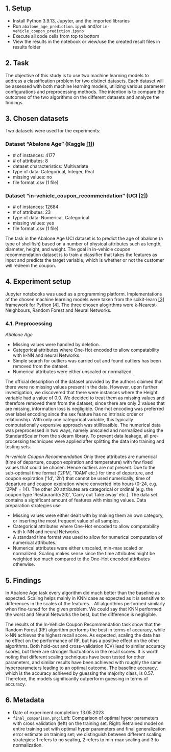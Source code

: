 ## 1. Setup 
- Install Python 3.9.13, Jupyter, and the imported libraries
- Run `abalone_age_prediction.ipynb` and/or `in-vehicle_coupon_prediction.ipynb`
- Execute all code cells from top to bottom
- View the results in the notebook or view/use the created result files in results folder

## 2. Task
The objective of this study is to use two machine learning models to address a classification problem for two distinct datasets. Each dataset will be assessed with both machine learning models, utilizing various parameter configurations and preprocessing methods. The intention is to compare the outcomes of the two algorithms on the different datasets and analyze the findings.

## 3. Chosen datasets
Two datasets were used for the experiments:
 
### Dataset “Abalone Age” (Kaggle [[1]](https://archive-beta.ics.uci.edu/dataset/1/abalone))
- \# of instances:	4177
- \# of attributes:	8
- dataset characteristics:	Multivariate
- type of data:	    Categorical, Integer, Real
- missing values:	no
- file format	    .csv (1 file)

### Dataset “in-vehicle_coupon_recommendation” (UCI [[2]](https://archive-beta.ics.uci.edu/dataset/603/in+vehicle+coupon+recommendation))
- \# of instances:	12684
- \# of attributes:	23
- type of data:	    Numerical, Categorical
- missing values:	yes
- file format	    .csv (1 file) 

The task in the Abalone Age UCI dataset is to predict the age of abalone (a type of shellfish) based on a number of physical attributes such as length, diameter, height, and weight.
The goal in in-vehicle coupon recommendation dataset is to train a classifier that takes the features as input and predicts the target variable, which is whether or not the customer will redeem the coupon.


## 4. Experiment setup
Jupyter notebooks was used as a programming platform. Implementations of the chosen machine learning models were taken from the scikit-learn [[3]](https://scikit-learn.org/stable/) framework for Python [[4]](https://www.python.org/). The three chosen alogirthms were k-Nearest-Neighbours, Random Forest and Neural Networks.

### 4.1. Preprocessing
*Abalone Age*
- Missing values were handled by deletion.
- Categorical attributes where One-Hot encoded to allow compatability with k-NN and neural Networks.
- Simple search for outliers was carried out and found outliers has been removed from the dataset.
- Numerical attributes were either unscaled or normalized.

The official description of the dataset provided by the authors claimed that there were no missing values
present in the data. However, upon further investigation, we discovered that there were instances where the
Height variable had a value of 0.0. We decided to treat them as missing values and therefore removed them
from the dataset, since there are only 2 values that are missing, information loss is negligible.
One-hot encoding was preferred over label encoding since the sex feature has no intrinsic order or relationship. With only one categorical variable, this typically computationally expensive approach was stillfeasible.
The numerical data was preprocessed in two ways, namely unscaled and normalized using the StandardScaler from the sklearn library.
To prevent data leakage, all pre-processing techniques were applied after splitting the data into training
and testing sets.

*In-vehicle Coupon Recommendation*
Only three attributes are numerical (time of departure, coupon expiration and temperature) with few fixed
values that could be chosen. Hence outliers are not present. Due to the sub-optimal time format (’2PM’,
’10AM’ etc.) for time of departure, and coupon expiration (’1d’, ’2h’) that cannot be used numerically,
time of departure and coupon expiration where converted into hours (0-24, e.g. ’2PM’ = 14). The other
20 attributes are categorical or ordinal (e.g. the coupon type ’Restaurant(≤20)’, ’Carry out Take away’
etc.). The data set contains a significant amount of features with missing values. Data
preparation strategies use
- Missing values were either dealt with by making them an own category, or inserting the most frequent
value of all samples.
- Categorical attributes where One-Hot encoded to allow compatability with k-NN and neural Networks.
- A standard time format was used to allow for numerical computation of numerical attributes.
- Numerical attributes were either unscaled, min-max scaled or normalized. Scaling makes sense since
the time attributes might be weighted too much compared to the One-Hot encoded attributes otherwise.



## 5. Findings
In Abalone Age task every algorithm did much better than the baseline as expected. Scaling helps mainly in KNN case as expected as it is sensitive to differences in the scales of the features. . All algorithms performed similarly when fine-tuned for the given problem. We could say that KNN performed the worst and Neural Networks the best, but the difference is negligible.


The results of the In-Vehicle Coupon Recommendation task show that the Random Forest (RF) algorithm performs the best in terms of accuracy, while k-NN achieves the highest recall score. As expected, scaling the data has no effect on the performance of RF, but has a positive effect on the other algorithms. Both hold-out and cross-validation (CV) lead to similar accuracy scores, but there are stronger fluctuations in the recall scores. It is worth noting that different scaling techniques have been tested for other parameters, and similar results have been achieved with roughly the same hyperparameters leading to an optimal outcome. The baseline accuracy, which is the accuracy achieved by guessing the majority class, is 0.57. Therefore, the models significantly outperform guessing in terms of accuracy.

## 6. Metadata 
- Date of experiment completion: 13.05.2023
- `final_comparison.png`: Left: Comparison of optimal hyper parameters with cross validation (left) on the training set. Right:
Retrained model on entire training set with optimal hyper parameters and final generalization error
estimate on training set; we distinguish between different scaling strategies: 1 refers to no scaling,
2 refers to min-max scaling and 3 to normalization.
